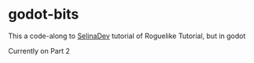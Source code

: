 # godot-bits

This a code-along to [SelinaDev](<https://selinadev.github.io/05-rogueliketutorial-01/>) tutorial of Roguelike Tutorial, but in godot

Currently on Part 2
